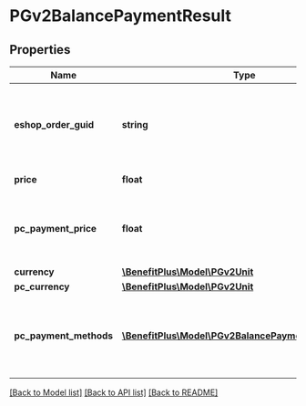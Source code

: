 # PGv2BalancePaymentResult

## Properties
Name | Type | Description | Notes
------------ | ------------- | ------------- | -------------
**eshop_order_guid** | **string** | GUID zaregistrované objednávky. Vrací se stejná hodnota, která byla zaslána v žádosti. | 
**price** | **float** | Hodnota platby. | 
**pc_payment_price** | **float** | Doplatek privátní kartou. Pokud null, je doplatek roven 0. | [optional] 
**currency** | [**\BenefitPlus\Model\PGv2Unit**](PGv2Unit.md) |  | [optional] 
**pc_currency** | [**\BenefitPlus\Model\PGv2Unit**](PGv2Unit.md) |  | [optional] 
**pc_payment_methods** | [**\BenefitPlus\Model\PGv2BalancePaymentTypeResult[]**](PGv2BalancePaymentTypeResult.md) | List možností platby doplatku. Uvedeno pouze pokud doplatek existuje. | [optional] 

[[Back to Model list]](../../README.md#documentation-for-models) [[Back to API list]](../../README.md#documentation-for-api-endpoints) [[Back to README]](../../README.md)

